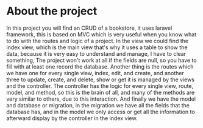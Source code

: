 # About the project
In this project you will find an CRUD of a bookstore, it uses laravel framework, this is based on MVC which is very useful when you know what to do with the routes and logic of a project.
In the view we could find the index view, which is the main view that's why it uses a table to show the data, because it is very easy to understand and manage, I have to clear something, The project won't work at all if the fields are null, so you have to fill with at least one record the database.
Another thing is the routes which we have one for every single view, index, edit, and create, and another three to update, create, and delete, show or get it is managed by the views and the controller.
The controller has the logic for every single view, route, model, and method, so this is the brain of all, and many of the methods are very similar to others, due to this interaction.
And finally we have the model and database or migration, in the migration we have all the fields that the database has, and in the model we only access or get all the information to afterward display by the controller in the index view.

